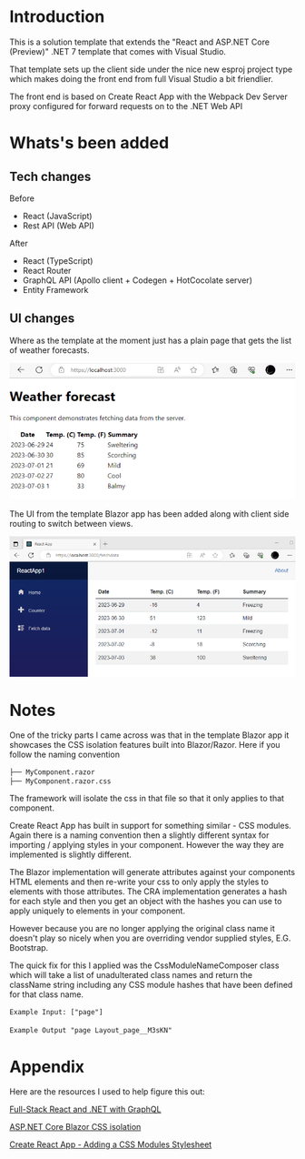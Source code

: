# Introduction
This is a solution template that extends the "React and ASP.NET Core (Preview)" .NET 7 template that comes with Visual Studio.

That template sets up the client side under the nice new esproj project type which makes doing the front end from full Visual Studio a bit friendlier.

The front end is based on Create React App with the Webpack Dev Server proxy configured for forward requests on to the .NET Web API

# Whats's been added

## Tech changes

Before

* React (JavaScript)
* Rest API (Web API)

After

* React (TypeScript)
* React Router
* GraphQL API (Apollo client + Codegen + HotCocolate server)
* Entity Framework

## UI changes

Where as the template at the moment just has a plain page that gets the list of weather forecasts.

![BeforeChanges](./Resources/AppBeforeChanges.png)

The UI from the template Blazor app has been added along with client side routing to switch between views.

![AfterChanges](./Resources/AppAfterChanges.png)

# Notes

One of the tricky parts I came across was that in the template Blazor app it showcases the CSS isolation features built into Blazor/Razor. Here if you follow the naming convention

```
├── MyComponent.razor
├── MyComponent.razor.css
```
The framework will isolate the css in that file so that it only applies to that component.

Create React App has built in support for something similar - CSS modules. Again there is a naming convention then a slightly different syntax for importing / applying styles in your component. However the way they are implemented is slightly different. 

The Blazor implementation will generate attributes against your components HTML elements and then re-write your css to only apply the styles to elements with those attributes. The CRA implementation generates a hash for each style and then you get an object with the hashes you can use to apply uniquely to elements in your component.

However because you are no longer applying the original class name it doesn't play so nicely when you are overriding vendor supplied styles, E.G. Bootstrap.

The quick fix for this I applied was the CssModuleNameComposer class which will take a list of unadulterated class names and return the className string including any CSS module hashes that have been defined for that class name.


```
Example Input: ["page"]

Example Output "page Layout_page__M3sKN"
```

# Appendix

Here are the resources I used to help figure this out:

[Full-Stack React and .NET with GraphQL](https://blog.devgenius.io/full-stack-react-and-net-with-graphql-a1bd615c05a0)

[ASP.NET Core Blazor CSS isolation](https://learn.microsoft.com/en-us/aspnet/core/blazor/components/css-isolation?view=aspnetcore-7.0)

[Create React App - Adding a CSS Modules Stylesheet](https://create-react-app.dev/docs/adding-a-css-modules-stylesheet/)
